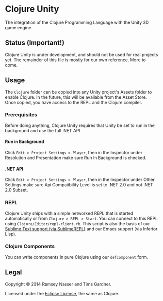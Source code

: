 Clojure Unity
=============
The integration of the Clojure Programming Language with the Unity 3D game engine.

Status (Important!)
-------------------
Clojure Unity is under development, and should not be used for real projects yet. The remainder of this file is mostly for our own reference. More to come.

Usage
-----
The `Clojure` folder can be copied into any Unity project's Assets folder to enable Clojure. In the future, this will be available from the Asset Store. Once copied, you have access to the REPL and the Clojure compiler.

### Prerequisites
Before doing anything, Clojure Unity requires that Unity be set to run in the background and use the full .NET API

#### Run in Background
Click `Edit > Project Settings > Player`, then in the Inspector under Resolution and Presentation make sure Run In Background is checked.

#### .NET API
Click `Edit > Project Settings > Player`, then in the Inspector under Other Settings make sure Api Compatibility Level is set to .NET 2.0 and not .NET 2.0 Subset.

### REPL
Clojure Unity ships with a simple networked REPL that is started automatically or from `Clojure > REPL > Start`. You can connect to this REPL using `Clojure/Editor/repl-client.rb`. This script is also the basis of our [Sublime Text support (via SublimeREPL)](https://github.com/clojure-unity/repl-sublimetext) and our Emacs support (via Inferior Lisp).

### Clojure Components
You can write components in pure Clojure using our `defcomponent` form.

Legal
-----
Copyright © 2014 Ramsey Nasser and Tims Gardner.

Licensed under the [Eclipse License](https://www.eclipse.org/legal/epl-v10.html), the same as Clojure.